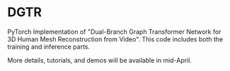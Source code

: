 # DGTR
 PyTorch Implementation of "Dual-Branch Graph Transformer Network for 3D Human Mesh Reconstruction from Video". This code includes both the training and inference parts. 
 
 More details, tutorials, and demos will be available in mid-April.
